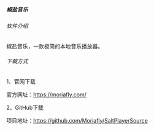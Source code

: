 ##### 椒盐音乐

###### 软件介绍

椒盐音乐，一款极简的本地音乐播放器。

###### 下载方式

1、官网下载

官方网址：https://moriafly.com/

2、GitHub下载

项目地址：https://github.com/Moriafly/SaltPlayerSource

